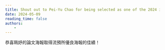 ```yaml
---
title: Shout out to Pei-Yu Chao for being selected as one of the 2024 institutional Best Poster awardees!
date: 2024-05-09
reading_time: false
authors:
    -
---
```

恭喜珮妤的論文海報取得流預所優良海報的佳績！
<!--more-->

